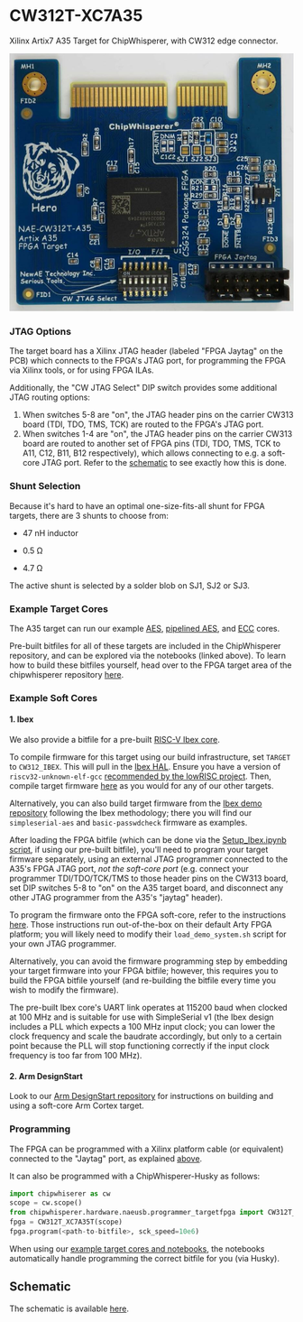 # CW312T-XC7A35

Xilinx Artix7 A35 Target for ChipWhisperer, with CW312 edge connector.

![](Images/chipwhisperer-10-a35prod_jpg_md-xl.jpg)

### JTAG Options
The target board has a Xilinx JTAG header (labeled "FPGA Jaytag" on the PCB)
which connects to the FPGA's JTAG port, for programming the FPGA via Xilinx
tools, or for using FPGA ILAs.

Additionally, the "CW JTAG Select" DIP switch provides some additional JTAG
routing options:
1. When switches 5-8 are "on", the JTAG header pins on the carrier CW313
   board (TDI, TDO, TMS, TCK) are routed to the FPGA's JTAG port.
2. When switches 1-4 are "on", the JTAG header pins on the carrier CW313
   board are routed to another set of FPGA pins (TDI, TDO, TMS, TCK to A11,
   C12, B11, B12 respectively), which allows connecting to e.g. a
   soft-core JTAG port.
Refer to the [schematic](#schematic) to see exactly how this is done.

### Shunt Selection
Because it's hard to have an optimal one-size-fits-all shunt for FPGA
targets, there are 3 shunts to choose from:

* 47 nH inductor

* 0.5 &Omega;

* 4.7 &Omega;

The active shunt is selected by a solder blob on SJ1, SJ2 or SJ3.

### Example Target Cores
The A35 target can run our example 
[AES](https://github.com/newaetech/chipwhisperer-jupyter/blob/master/demos/PA_HW_CW305_1-Attacking_AES_on_an_FPGA.ipynb), 
[pipelined AES](https://github.com/newaetech/chipwhisperer-jupyter/blob/master/demos/CW305_AES_pipelined.ipynb), and 
[ECC](https://github.com/newaetech/chipwhisperer-jupyter/tree/master/courses/sca204) 
cores. 

Pre-built bitfiles for all of these targets are included in the
ChipWhisperer repository, and can be explored via the notebooks (linked
above). To learn how to build these bitfiles yourself, head over to the
FPGA target area of the chipwhisperer repository
[here](https://github.com/newaetech/chipwhisperer/tree/develop/firmware/fpgas).

### Example Soft Cores
#### 1. Ibex
We also provide a bitfile for a pre-built 
[RISC-V Ibex core](https://github.com/lowRISC/ibex-demo-system).

To compile firmware for this target using our build infrastructure, set
`TARGET` to `CW312_IBEX`. This will pull in the 
[Ibex HAL](https://github.com/newaetech/chipwhisperer/tree/develop/hardware/victims/firmware/hal/ibex).
Ensure you have a version of `riscv32-unknown-elf-gcc` [recommended by the
lowRISC project](https://github.com/lowRISC/lowrisc-toolchains/releases).
Then, compile target firmware 
[here](https://github.com/newaetech/chipwhisperer/tree/develop/hardware/victims/firmware) 
as you would for any of our other targets.

Alternatively, you can also build target firmware from the 
[Ibex demo repository](https://github.com/lowRISC/ibex-demo-system#building-software)
following the Ibex methodology; there you will find our `simpleserial-aes` and
`basic-passwdcheck` firmware as examples.

After loading the FPGA bitfile (which can be done via the
[Setup\_Ibex.ipynb script](https://github.com/newaetech/chipwhisperer-jupyter/blob/master/Setup_Scripts/Setup_Ibex.ipynb), 
if using our pre-built bitfile), you'll need to program your target firmware
separately, using an external JTAG programmer connected to the A35's FPGA
JTAG port, *not the soft-core port* (e.g. connect your programmer
TDI/TDO/TCK/TMS to those header pins on the CW313 board, set DIP switches
5-8 to "on" on the A35 target board, and disconnect any other JTAG
programmer from the A35's "jaytag" header).

To program the firmware onto the FPGA soft-core, refer to the instructions
[here](https://github.com/lowRISC/ibex-demo-system#loading-an-application-to-the-programmed-fpga).
Those instructions run out-of-the-box on their default Arty FPGA platform;
you will likely need to modify their `load_demo_system.sh` script for your
own JTAG programmer.

Alternatively, you can avoid the firmware programming step by embedding your
target firmware into your FPGA bitfile; however, this requires you to build
the FPGA bitfile yourself (and re-building the bitfile every time you wish
to modify the firmware).

The pre-built Ibex core's UART link operates at 115200 baud when clocked at
100 MHz and is suitable for use with SimpleSerial v1 (the Ibex design
includes a PLL which expects a 100 MHz input clock; you can lower the clock
frequency and scale the baudrate accordingly, but only to a certain point
because the PLL will stop functioning correctly if the input clock frequency
is too far from 100 MHz).

#### 2. Arm DesignStart
Look to our 
[Arm DesignStart repository](https://github.com/newaetech/CW305-Arm-DesignStart) 
for instructions on building and using a soft-core Arm Cortex target.


### Programming
The FPGA can be programmed with a Xilinx platform cable (or equivalent)
connected to the "Jaytag" port, as explained [above](#jtag-options).

It can also be programmed with a ChipWhisperer-Husky as follows:

```Python
import chipwhiserer as cw
scope = cw.scope()
from chipwhisperer.hardware.naeusb.programmer_targetfpga import CW312T_XC7A35T
fpga = CW312T_XC7A35T(scope)
fpga.program(<path-to-bitfile>, sck_speed=10e6)
```

When using our [example target cores and notebooks](#example-target-cores),
the notebooks automatically handle programming the correct bitfile for you
(via Husky).

## Schematic

The schematic is available
[here](https://github.com/newaetech/chipwhisperer-target-cw308t/blob/main/CW312T_XC7A35T/NAE-CW312T0XC7A35-04.PDF).

